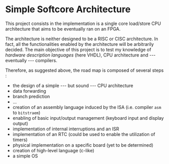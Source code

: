 # Simple Softcore Architecture

This project consists in the implementation is a single core load/store CPU architecture that aims to be eventually ran on an FPGA.

The architecture is neither designed to be a RISC or CISC architecture. In fact, all the functionalities enabled by the architecture will be arbitrarily decided.
The main objective of  this project is to test my knowledge of *hardware description languages* (here VHDL), CPU architecture and --- eventually --- compilers.

Therefore, as suggested above, the road map is composed of several steps :
 - the design of a simple --- but sound --- CPU architecture
  - data forwarding
  - branch prediction
  - ...
 - creation of an assembly language induced by the ISA (i.e. compiler `asm` to `bitstraem`)
 - enabling of basic input/output management (keyboard input and display output)
 - implementation of internal interruptions and an ISR
 - implementation of an RTC (could be used to enable the utilization of timers)
 - physical implementation on a specific board (yet to be determined)
 - creation of high-level language (c-like)
 - a simple OS
